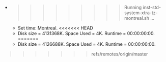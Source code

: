 * >>>>>>>>> Running inst-std-system-xtra-tz-montreal.sh ...
  * Set time: Montreal.
<<<<<<< HEAD
  * Disk size = 4131368K. Space Used = 4K. Runtime = 00:00:00:00.
=======
  * Disk size = 4126688K. Space Used = 4K. Runtime = 00:00:00:00.
>>>>>>> refs/remotes/origin/master
